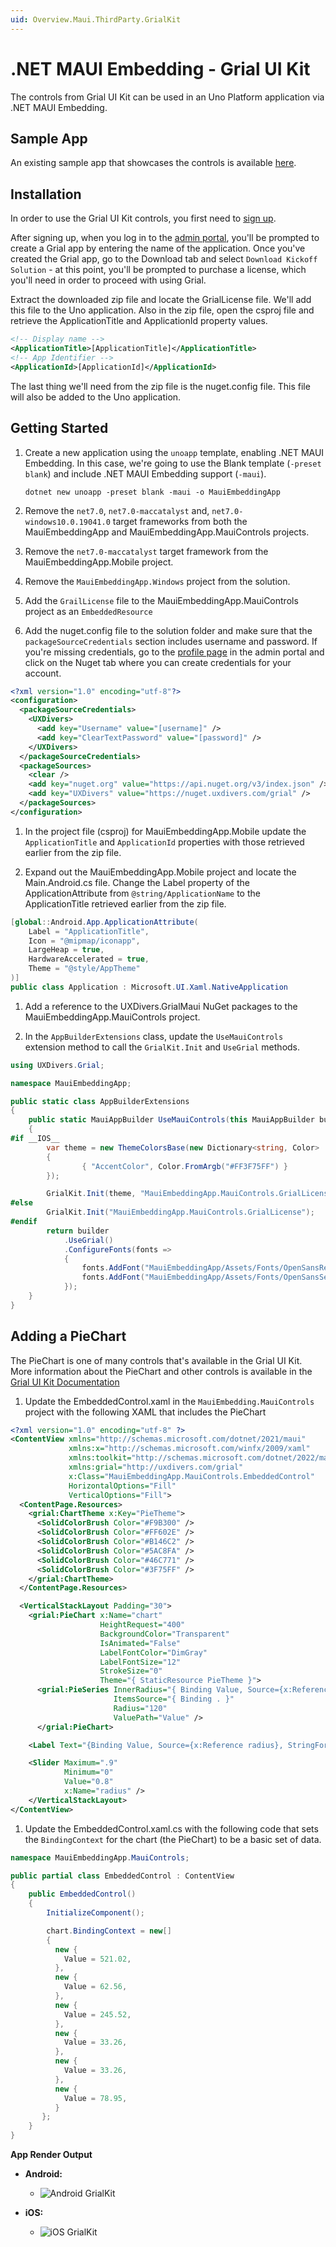 ```yaml
---
uid: Overview.Maui.ThirdParty.GrialKit
---
```

# .NET MAUI Embedding - Grial UI Kit

The controls from Grial UI Kit can be used in an Uno Platform application via .NET MAUI Embedding. 

## Sample App

An existing sample app that showcases the controls is available [here](https://github.com/unoplatform/Uno.Samples/tree/master/UI/MauiEmbedding/GrialKitApp).

## Installation

In order to use the Grial UI Kit controls, you first need to [sign up](https://admin.grialkit.com/secure/grial/front/signup). 

After signing up, when you log in to the [admin portal](https://admin.grialkit.com), you'll be prompted to create a Grial app by entering the name of the application. Once you've created the Grial app, go to the Download tab and select `Download Kickoff Solution` - at this point, you'll be prompted to purchase a license, which you'll need in order to proceed with using Grial.

Extract the downloaded zip file and locate the GrialLicense file. We'll add this file to the Uno application. Also in the zip file, open the csproj file and retrieve the ApplicationTitle and ApplicationId property values.

```xml
<!-- Display name -->
<ApplicationTitle>[ApplicationTitle]</ApplicationTitle>
<!-- App Identifier -->
<ApplicationId>[ApplicationId]</ApplicationId>
```
The last thing we'll need from the zip file is the nuget.config file. This file will also be added to the Uno application.


## Getting Started

1. Create a new application using the `unoapp` template, enabling .NET MAUI Embedding. In this case, we're going to use the Blank template (`-preset blank`) and include .NET MAUI Embedding support (`-maui`).

    ```
    dotnet new unoapp -preset blank -maui -o MauiEmbeddingApp
    ```

1. Remove the `net7.0`, `net7.0-maccatalyst` and, `net7.0-windows10.0.19041.0` target frameworks from both the MauiEmbeddingApp and MauiEmbeddingApp.MauiControls projects.  

1. Remove the `net7.0-maccatalyst` target framework from the MauiEmbeddingApp.Mobile project.  

1. Remove the `MauiEmbeddingApp.Windows` project from the solution.  

1. Add the `GrailLicense` file to the MauiEmbeddingApp.MauiControls project as an `EmbeddedResource`

1. Add the nuget.config file to the solution folder and make sure that the `packageSourceCredentials` section includes username and password. If you're missing credentials, go to the [profile page](https://admin.grialkit.com/secure/grial/front/profile) in the admin portal and click on the Nuget tab where you can create credentials for your account.

```xml
<?xml version="1.0" encoding="utf-8"?>
<configuration>
  <packageSourceCredentials>
    <UXDivers>
      <add key="Username" value="[username]" />
      <add key="ClearTextPassword" value="[password]" />
    </UXDivers>
  </packageSourceCredentials>
  <packageSources>
    <clear />
    <add key="nuget.org" value="https://api.nuget.org/v3/index.json" />
    <add key="UXDivers" value="https://nuget.uxdivers.com/grial" />
  </packageSources>
</configuration>
```

1. In the project file (csproj) for MauiEmbeddingApp.Mobile update the `ApplicationTitle` and `ApplicationId` properties with those retrieved earlier from the zip file.

1. Expand out the MauiEmbeddingApp.Mobile project and locate the Main.Android.cs file. Change the Label property of the ApplicationAttribute from `@string/ApplicationName` to the ApplicationTitle retrieved earlier from the zip file.

```cs
[global::Android.App.ApplicationAttribute(
    Label = "ApplicationTitle",
    Icon = "@mipmap/iconapp",
    LargeHeap = true,
    HardwareAccelerated = true,
    Theme = "@style/AppTheme"
)]
public class Application : Microsoft.UI.Xaml.NativeApplication
```

1. Add a reference to the UXDivers.GrialMaui NuGet packages to the MauiEmbeddingApp.MauiControls project.  

1. In the `AppBuilderExtensions` class, update the `UseMauiControls` extension method to call the `GrialKit.Init` and `UseGrial` methods.  

```cs
using UXDivers.Grial;

namespace MauiEmbeddingApp;

public static class AppBuilderExtensions
{
    public static MauiAppBuilder UseMauiControls(this MauiAppBuilder builder)
    {
#if __IOS__
        var theme = new ThemeColorsBase(new Dictionary<string, Color>
        {
                { "AccentColor", Color.FromArgb("#FF3F75FF") }
        });

        GrialKit.Init(theme, "MauiEmbeddingApp.MauiControls.GrialLicense");
#else
        GrialKit.Init("MauiEmbeddingApp.MauiControls.GrialLicense");
#endif
        return builder
            .UseGrial()
            .ConfigureFonts(fonts =>
            {
                fonts.AddFont("MauiEmbeddingApp/Assets/Fonts/OpenSansRegular.ttf", "OpenSansRegular");
                fonts.AddFont("MauiEmbeddingApp/Assets/Fonts/OpenSansSemibold.ttf", "OpenSansSemibold");
            });
    }
}
```

## Adding a PieChart

The PieChart is one of many controls that's available in the Grial UI Kit. More information about the PieChart and other controls is available in the [Grial UI Kit Documentation](https://docs.grialkit.com/charts/pie-chart)

1. Update the EmbeddedControl.xaml in the `MauiEmbedding.MauiControls` project with the following XAML that includes the PieChart

```xml
<?xml version="1.0" encoding="utf-8" ?>
<ContentView xmlns="http://schemas.microsoft.com/dotnet/2021/maui"
             xmlns:x="http://schemas.microsoft.com/winfx/2009/xaml"
             xmlns:toolkit="http://schemas.microsoft.com/dotnet/2022/maui/toolkit"
             xmlns:grial="http://uxdivers.com/grial"
             x:Class="MauiEmbeddingApp.MauiControls.EmbeddedControl"
             HorizontalOptions="Fill"
             VerticalOptions="Fill">
  <ContentPage.Resources>
    <grial:ChartTheme x:Key="PieTheme">
      <SolidColorBrush Color="#F9B300" />
      <SolidColorBrush Color="#FF602E" />
      <SolidColorBrush Color="#B146C2" />
      <SolidColorBrush Color="#5AC8FA" />
      <SolidColorBrush Color="#46C771" />
      <SolidColorBrush Color="#3F75FF" />
    </grial:ChartTheme>
  </ContentPage.Resources>

  <VerticalStackLayout Padding="30">
    <grial:PieChart x:Name="chart"
                    HeightRequest="400"
                    BackgroundColor="Transparent"
                    IsAnimated="False"
                    LabelFontColor="DimGray"
                    LabelFontSize="12"
                    StrokeSize="0"
                    Theme="{ StaticResource PieTheme }">
      <grial:PieSeries InnerRadius="{ Binding Value, Source={x:Reference radius} }"
                       ItemsSource="{ Binding . }"
                       Radius="120"
                       ValuePath="Value" />
      </grial:PieChart>

    <Label Text="{Binding Value, Source={x:Reference radius}, StringFormat='InnerRadius: {0:F2}'}" />

    <Slider Maximum=".9"
            Minimum="0"
            Value="0.8"
            x:Name="radius" />
	</VerticalStackLayout>
</ContentView>
```

1. Update the EmbeddedControl.xaml.cs with the following code that sets the `BindingContext` for the chart (the PieChart) to be a basic set of data. 

```cs
namespace MauiEmbeddingApp.MauiControls;

public partial class EmbeddedControl : ContentView
{
    public EmbeddedControl()
    {
        InitializeComponent();

        chart.BindingContext = new[]
        {
          new {
            Value = 521.02,
          },
          new {
            Value = 62.56,
          },
          new {
            Value = 245.52,
          },
          new {
            Value = 33.26,
          },
          new {
            Value = 33.26,
          },
          new {
            Value = 78.95,
          }
       };
    }
}
```

**App Render Output**

- **Android:**
  - ![Android GrialKit](Assets/Screenshots/Android/GrialKit.png)

- **iOS:**
  - ![iOS GrialKit](Assets/Screenshots/iOS/GrialKit.png)
